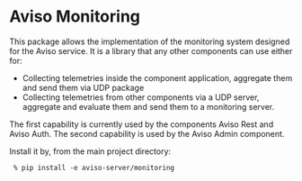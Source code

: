 # Aviso Monitoring

This package allows the implementation of the monitoring system designed for the Aviso service.
It is a library that any other components can use either for:
- Collecting telemetries inside the component application, aggregate them and send them via UDP package
- Collecting telemetries from other components via a UDP server, aggregate and evaluate them and send them to a monitoring server.

The first capability is currently used by the components Aviso Rest and Aviso Auth.
The second capability is used by the Aviso Admin component.

Install it by, from the main project directory: 

```
 % pip install -e aviso-server/monitoring
```